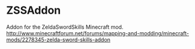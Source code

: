 ZSSAddon
========

Addon for the ZeldaSwordSkills Minecraft mod.
http://www.minecraftforum.net/forums/mapping-and-modding/minecraft-mods/2278345-zelda-sword-skills-addon
